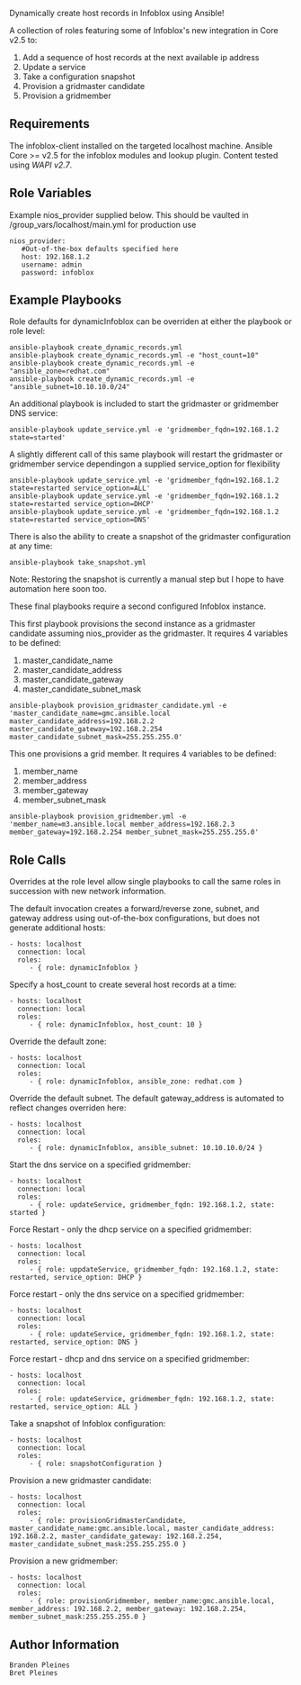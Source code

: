 Dynamically create host records in Infoblox using Ansible!

A collection of roles featuring some of Infoblox's new integration in Core v2.5 to: 
1. Add a sequence of host records at the next available ip address 
2. Update a service
3. Take a configuration snapshot
4. Provision a gridmaster candidate
5. Provision a gridmember

Requirements
------------

The infoblox-client installed on the targeted localhost machine. Ansible Core >= v2.5 for the infoblox modules and lookup plugin. Content tested using *WAPI v2.7*.

Role Variables
--------------
Example nios_provider supplied below. This should be vaulted in /group_vars/localhost/main.yml for production use

```
nios_provider:
   #Out-of-the-box defaults specified here
   host: 192.168.1.2
   username: admin
   password: infoblox
```

Example Playbooks
-----------------
Role defaults for dynamicInfoblox can be overriden at either the playbook or role level:

```
ansible-playbook create_dynamic_records.yml
ansible-playbook create_dynamic_records.yml -e "host_count=10"
ansible-playbook create_dynamic_records.yml -e "ansible_zone=redhat.com"
ansible-playbook create_dynamic_records.yml -e "ansible_subnet=10.10.10.0/24"
```

An additional playbook is included to start the gridmaster or gridmember DNS service:
```
ansible-playbook update_service.yml -e 'gridmember_fqdn=192.168.1.2 state=started'
```

A slightly different call of this same playbook will restart the gridmaster or gridmember service dependingon a supplied service_option for flexibility
```
ansible-playbook update_service.yml -e 'gridmember_fqdn=192.168.1.2 state=restarted service_option=ALL'
ansible-playbook update_service.yml -e 'gridmember_fqdn=192.168.1.2 state=restarted service_option=DHCP'
ansible-playbook update_service.yml -e 'gridmember_fqdn=192.168.1.2 state=restarted service_option=DNS'
```

There is also the ability to create a snapshot of the gridmaster configuration at any time:
```
ansible-playbook take_snapshot.yml
```

Note: Restoring the snapshot is currently a manual step but I hope to have automation here soon too.

These final playbooks require a second configured Infoblox instance. 

This first playbook provisions the second instance as a gridmaster candidate assuming nios_provider as the gridmaster. It requires 4 variables to be defined: 
1. master_candidate_name
2. master_candidate_address
3. master_candidate_gateway
4. master_candidate_subnet_mask
```
ansible-playbook provision_gridmaster_candidate.yml -e 'master_candidate_name=gmc.ansible.local master_candidate_address=192.168.2.2 master_candidate_gateway=192.168.2.254 master_candidate_subnet_mask=255.255.255.0'
```

This one provisions a grid member. It requires 4 variables to be defined:
1. member_name
2. member_address
3. member_gateway
4. member_subnet_mask
```
ansible-playbook provision_gridmember.yml -e 'member_name=m3.ansible.local member_address=192.168.2.3 member_gateway=192.168.2.254 member_subnet_mask=255.255.255.0'
```


Role Calls
-----------------
Overrides at the role level allow single playbooks to call the same roles in succession with new network information.

The default invocation creates a forward/reverse zone, subnet, and gateway address using out-of-the-box configurations, but does not generate additional hosts:

    - hosts: localhost
      connection: local
      roles:
         - { role: dynamicInfoblox }

Specify a host_count to create several host records at a time:

    - hosts: localhost
      connection: local
      roles:
         - { role: dynamicInfoblox, host_count: 10 }

Override the default zone:

    - hosts: localhost
      connection: local
      roles:
         - { role: dynamicInfoblox, ansible_zone: redhat.com }

Override the default subnet. The default gateway_address is automated to reflect changes overriden here:

    - hosts: localhost
      connection: local
      roles:
         - { role: dynamicInfoblox, ansible_subnet: 10.10.10.0/24 }

Start the dns service on a specified gridmember:

    - hosts: localhost
      connection: local
      roles:
         - { role: updateService, gridmember_fqdn: 192.168.1.2, state: started }

Force Restart - only the dhcp service on a specified gridmember:

    - hosts: localhost
      connection: local
      roles:
         - { role: uppdateService, gridmember_fqdn: 192.168.1.2, state: restarted, service_option: DHCP }

Force restart - only the dns service on a specified gridmember:

    - hosts: localhost
      connection: local
      roles:
         - { role: updateService, gridmember_fqdn: 192.168.1.2, state: restarted, service_option: DNS }

Force restart - dhcp and dns service on a specified gridmember:

    - hosts: localhost
      connection: local
      roles:
         - { role: updateService, gridmember_fqdn: 192.168.1.2, state: restarted, service_option: ALL }

Take a snapshot of Infoblox configuration:

    - hosts: localhost
      connection: local
      roles:
         - { role: snapshotConfiguration }

Provision a new gridmaster candidate:

    - hosts: localhost
      connection: local
      roles:
         - { role: provisionGridmasterCandidate, master_candidate_name:gmc.ansible.local, master_candidate_address: 192.168.2.2, master_candidate_gateway: 192.168.2.254, master_candidate_subnet_mask:255.255.255.0 }


Provision a new gridmember:

    - hosts: localhost
      connection: local
      roles:
         - { role: provisionGridmember, member_name:gmc.ansible.local, member_address: 192.168.2.2, member_gateway: 192.168.2.254, member_subnet_mask:255.255.255.0 }

Author Information
------------------
```
Branden Pleines
Bret Pleines
```
